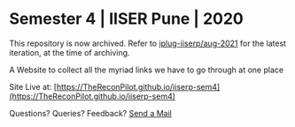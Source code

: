 # Semester 4 | IISER Pune | 2020


This repository is now archived. Refer to [iplug-iiserp/aug-2021](https://github.com/iplug-iiserp/aug-2021) for the latest iteration, at the time of archiving.


A Website to collect all the myriad links we have to go through at one place

Site Live at: [https://TheReconPilot.github.io/iiserp-sem4](https://TheReconPilot.github.io/iiserp-sem4)

Questions? Queries? Feedback? [Send a Mail](mailto:purva.parmar@students.iiserpune.ac.in)
